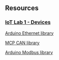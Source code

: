 ## Resources

### [IoT Lab 1 - Devices](https://docs.google.com/document/d/1ppZn1diJxWYqtZe8EWygvLsDDvObp3NYrYPjHCb5JeY/edit#heading=h.4v8y1vdaxu7g)

[Arduino Ethernet library](https://www.arduino.cc/en/Reference/Ethernet)

[MCP CAN library](https://github.com/coryjfowler/MCP_CAN_lib)

[Arduino Modbus library](https://www.arduino.cc/en/ArduinoModbus/ArduinoModbus)